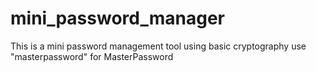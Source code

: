 # mini_password_manager
This is a mini password management tool using basic cryptography
use "masterpassword" for MasterPassword
